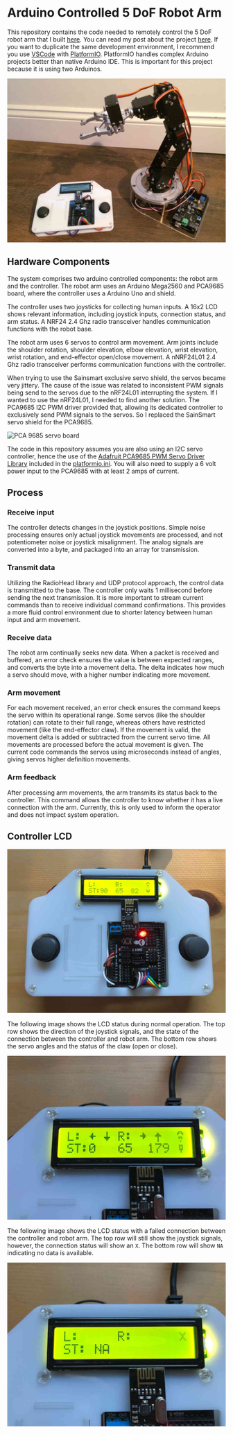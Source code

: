 [//]: # (image reference)
[controller_complete]: ./images/controller-complete.jpg
[controller_lcd_active]: ./images/controller-lcd-active.jpg
[controller_lcd_failed]: ./images/controller-lcd-failed.jpg
[pca9685]: ./images/pca9685.jpg
[robot_arm_and_controller]: ./images/robot-arm-kit-finished-2.jpg
[robot_arm_electronics]: ./images/complete-electronics.jpg
[shield_picture]: ./images/SainSmart-Robot-Shield-Arduino-MEGA2560-R3.jpg
[shield_schematic]: ./images/SainSmart-Robot-Shield-Arduino-MEGA2560-Schematic.png

# Arduino Controlled 5 DoF Robot Arm

This repository contains the code needed to remotely control the 5 DoF robot arm that I built [here](https://joshschertz.com/2017/07/15/Robot-Arm-Part-1-Arm-Build/). You can read my post about the project [here](https://joshschertz.com/2020/02/05/Robot-Arm-Part-6-Advanced-Code/). If you want to duplicate the same development environment, I recommend you use [VSCode](https://code.visualstudio.com/) with [PlatformIO](https://platformio.org/). PlatformIO handles complex Arduino projects better than native Arduino IDE. This is important for this project because it is using two Arduinos.

![Robot arm and controller][robot_arm_and_controller]

## Hardware Components

The system comprises two arduino controlled components: the robot arm and the controller. The robot arm uses an Arduino Mega2560 and PCA9685 board, where the controller uses a Arduino Uno and shield.

The controller uses two joysticks for collecting human inputs. A 16x2 LCD shows relevant information, including joystick inputs, connection status, and arm status. A NRF24 2.4 Ghz radio transceiver handles communication functions with the robot base.

The robot arm uses 6 servos to control arm movement. Arm joints include the shoulder rotation, shoulder elevation, elbow elevation, wrist elevation, wrist rotation, and end-effector open/close movement. A nNRF24L01 2.4 Ghz radio transceiver performs communication functions with the controller.

When trying to use the Sainsmart exclusive servo shield, the servos became very jittery. The cause of the issue was related to inconsistent PWM signals being send to the servos due to the nRF24L01 interrupting the system. If I wanted to use the nRF24L01, I needed to find another solution. The PCA9685 I2C PWM driver provided that, allowing its dedicated controller to exclusively send PWM signals to the servos. So I replaced the SainSmart servo shield for the PCA9685.

![PCA 9685 servo board][pca9685]

The code in this repository assumes you are also using an I2C servo controller, hence the use of the [Adafruit PCA9685 PWM Servo Driver Library](https://github.com/adafruit/Adafruit-PWM-Servo-Driver-Library) included in the [platformio.ini](https://github.com/camisatx/arduino-robot-arm/blob/master/platformio.ini#L22). You will also need to supply a 6 volt power input to the PCA9685 with at least 2 amps of current.

## Process

### Receive input

The controller detects changes in the joystick positions. Simple noise processing ensures only actual joystick movements are processed, and not potentiometer noise or joystick misalignment. The analog signals are converted into a byte, and packaged into an array for transmission.

### Transmit data

Utilizing the RadioHead library and UDP protocol approach, the control data is transmitted to the base. The controller only waits 1 millisecond before sending the next transmission. It is more important to stream current commands than to receive individual command confirmations. This provides a more fluid control environment due to shorter latency between human input and arm movement.

### Receive data

The robot arm continually seeks new data. When a packet is received and buffered, an error check ensures the value is between expected ranges, and converts the byte into a movement delta. The delta indicates how much a servo should move, with a higher number indicating more movement.

### Arm movement

For each movement received, an error check ensures the command keeps the servo within its operational range. Some servos (like the shoulder rotation) can rotate to their full range, whereas others have restricted movement (like the end-effector claw). If the movement is valid, the movement delta is added or subtracted from the current servo time. All movements are processed before the actual movement is given. The current code commands the servos using microseconds instead of angles, giving servos higher definition movements.

### Arm feedback

After processing arm movements, the arm transmits its status back to the controller. This command allows the controller to know whether it has a live connection with the arm. Currently, this is only used to inform the operator and does not impact system operation.

## Controller LCD

![Controller complete][controller_complete]

The following image shows the LCD status during normal operation. The top row shows the direction of the joystick signals, and the state of the connection between the controller and robot arm. The bottom row shows the servo angles and the status of the claw (open or close).

![Controller LCD active][controller_lcd_active]

The following image shows the LCD status with a failed connection between the controller and robot arm. The top row will still show the joystick signals, however, the connection status will show an `X`. The bottom row will show `NA` indicating no data is available.

![Controller LCD failed][controller_lcd_failed]

